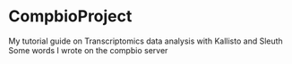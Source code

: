 # CompbioProject
My tutorial guide on Transcriptomics data analysis with Kallisto and Sleuth
Some words I wrote on the compbio server
